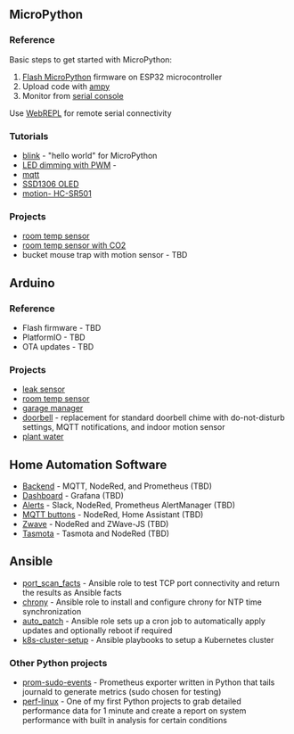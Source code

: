 
## MicroPython

### Reference

Basic steps to get started with MicroPython:

1. [Flash MicroPython](./MicroPython/flash_firmware.md) firmware on ESP32 microcontroller
2. Upload code with [ampy](./MicroPython/ampy.md)
3. Monitor from [serial console](./MicroPython/serial_console.md)

Use [WebREPL](./MicroPython/WebREPL.md) for remote serial connectivity

### Tutorials

- [blink](https://github.com/msgarbossa/micropython-blink) - "hello world" for MicroPython
- [LED dimming with PWM](https://github.com/msgarbossa/micropython-leds) - 
- [mqtt](https://github.com/msgarbossa/micropython-mqtt)
- [SSD1306 OLED](https://github.com/msgarbossa/micropython-oled)
- [motion- HC-SR501](https://github.com/msgarbossa/micropython-motion)

### Projects

- [room temp sensor](https://github.com/msgarbossa/micropython-room)
- [room temp sensor with CO2](https://github.com/msgarbossa/micropython-room-co2)
- bucket mouse trap with motion sensor - TBD

## Arduino

### Reference

- Flash firmware - TBD
- PlatformIO - TBD
- OTA updates - TBD

### Projects

- [leak sensor](https://github.com/msgarbossa/esp32-leak-sensor)
- [room temp sensor](https://github.com/msgarbossa/esp32-room-sensor)
- [garage manager](https://github.com/msgarbossa/esp32-garage-manager)
- [doorbell](https://github.com/msgarbossa/esp32-doorbell) - replacement for standard doorbell chime with do-not-disturb settings, MQTT notifications, and indoor motion sensor
- [plant water](https://github.com/msgarbossa/esp32-plant-water)

## Home Automation Software

- [Backend](./Home_Automation_Software/backend.md) - MQTT, NodeRed, and Prometheus (TBD)
- [Dashboard](./Home_Automation_Software/dashboard.md) - Grafana (TBD)
- [Alerts](./Home_Automation_Software/alerts.md) - Slack, NodeRed, Prometheus AlertManager (TBD)
- [MQTT buttons](./Home_Automation_Software/mqtt_buttons.md) - NodeRed, Home Assistant (TBD)
- [Zwave](./Home_Automation_Software/zwave.md) - NodeRed and ZWave-JS (TBD)
- [Tasmota](./Home_Automation_Software/tasmota.md) - Tasmota and NodeRed (TBD)

## Ansible

- [port_scan_facts](https://github.com/msgarbossa/port_scan_facts) - Ansible role to test TCP port connectivity and return the results as Ansible facts
- [chrony](https://github.com/msgarbossa/chrony) - Ansible role to install and configure chrony for NTP time synchronization
- [auto_patch](https://github.com/msgarbossa/auto_patch) - Ansible role sets up a cron job to automatically apply updates and optionally reboot if required
- [k8s-cluster-setup](https://github.com/msgarbossa/k8s-cluster-setup) - Ansible playbooks to setup a Kubernetes cluster

### Other Python projects

- [prom-sudo-events](https://github.com/msgarbossa/prom-sudo-events) - Prometheus exporter written in Python that tails journald to generate metrics (sudo chosen for testing)
- [perf-linux](https://github.com/msgarbossa/perf-linux) - One of my first Python projects to grab detailed performance data for 1 minute and create a report on system performance with built in analysis for certain conditions
